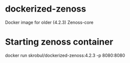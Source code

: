 # dockerized-zenoss
Docker image for older (4.2.3) Zenoss-core


# Starting zenoss container
 docker run skrobul/dockerized-zenoss:4.2.3 -p 8080:8080
